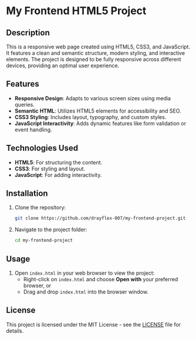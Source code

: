 # My Frontend HTML5 Project

## Description
This is a responsive web page created using HTML5, CSS3, and JavaScript. It features a clean and semantic structure, modern styling, and interactive elements. The project is designed to be fully responsive across different devices, providing an optimal user experience.

## Features
- **Responsive Design**: Adapts to various screen sizes using media queries.
- **Semantic HTML**: Utilizes HTML5 elements for accessibility and SEO.
- **CSS3 Styling**: Includes layout, typography, and custom styles.
- **JavaScript Interactivity**: Adds dynamic features like form validation or event handling.

## Technologies Used
- **HTML5**: For structuring the content.
- **CSS3**: For styling and layout.
- **JavaScript**: For adding interactivity.

## Installation
1. Clone the repository:
    ```bash
    git clone https://github.com/drayflex-007/my-frontend-project.git
    ```
2. Navigate to the project folder:
    ```bash
    cd my-frontend-project
    ```

## Usage
1. Open `index.html` in your web browser to view the project:
    - Right-click on `index.html` and choose **Open with** your preferred browser, or
    - Drag and drop `index.html` into the browser window.

## License
This project is licensed under the MIT License - see the [LICENSE](LICENSE) file for details.

